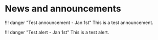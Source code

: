 # News and announcements

!!! danger "Test announcement - Jan 1st"
    This is a test announcement.

!!! danger "Test alert - Jan 1st"
    This is a test alert.
